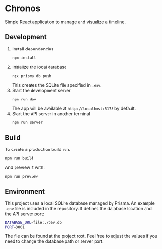 # Chronos

Simple React application to manage and visualize a timeline. 

## Development

1. Install dependencies
   ```bash
   npm install
   ```
2. Initialize the local database
   ```bash
   npx prisma db push
   ```
   This creates the SQLite file specified in `.env`.
3. Start the development server
   ```bash
   npm run dev
   ```
   The app will be available at `http://localhost:5173` by default.
4. Start the API server in another terminal
   ```bash
   npm run server
   ```

## Build

To create a production build run:

```bash
npm run build
```

And preview it with:

```bash
npm run preview
```

## Environment

This project uses a local SQLite database managed by Prisma. An example
`.env` file is included in the repository. It defines the database location
and the API server port:

```bash
DATABASE_URL=file:./dev.db
PORT=3001
```

The file can be found at the project root. Feel free to adjust the values
if you need to change the database path or server port.
